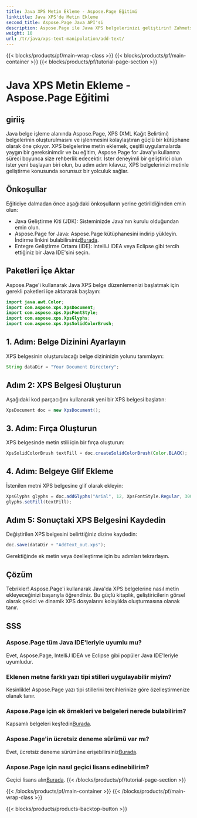 ```yaml
---
title: Java XPS Metin Ekleme - Aspose.Page Eğitimi
linktitle: Java XPS'de Metin Ekleme
second_title: Aspose.Page Java API'si
description: Aspose.Page ile Java XPS belgelerinizi geliştirin! Zahmetsizce metin eklemek için adım adım kılavuzumuzu izleyin. Bugün belge işleme becerilerinizi geliştirin.
weight: 10
url: /tr/java/xps-text-manipulation/add-text/
---
```


{{< blocks/products/pf/main-wrap-class >}}
{{< blocks/products/pf/main-container >}}
{{< blocks/products/pf/tutorial-page-section >}}

# Java XPS Metin Ekleme - Aspose.Page Eğitimi

## giriiş
Java belge işleme alanında Aspose.Page, XPS (XML Kağıt Belirtimi) belgelerinin oluşturulmasını ve işlenmesini kolaylaştıran güçlü bir kütüphane olarak öne çıkıyor. XPS belgelerine metin eklemek, çeşitli uygulamalarda yaygın bir gereksinimdir ve bu eğitim, Aspose.Page for Java'yı kullanma süreci boyunca size rehberlik edecektir. İster deneyimli bir geliştirici olun ister yeni başlayan biri olun, bu adım adım kılavuz, XPS belgelerinizi metinle geliştirme konusunda sorunsuz bir yolculuk sağlar.
## Önkoşullar
Eğiticiye dalmadan önce aşağıdaki önkoşulların yerine getirildiğinden emin olun:
- Java Geliştirme Kiti (JDK): Sisteminizde Java'nın kurulu olduğundan emin olun.
-  Aspose.Page for Java: Aspose.Page kütüphanesini indirip yükleyin. İndirme linkini bulabilirsiniz[Burada](https://releases.aspose.com/page/java/).
- Entegre Geliştirme Ortamı (IDE): IntelliJ IDEA veya Eclipse gibi tercih ettiğiniz bir Java IDE'sini seçin.
## Paketleri İçe Aktar
Aspose.Page'i kullanarak Java XPS belge düzenlemenizi başlatmak için gerekli paketleri içe aktararak başlayın:
```java
import java.awt.Color;
import com.aspose.xps.XpsDocument;
import com.aspose.xps.XpsFontStyle;
import com.aspose.xps.XpsGlyphs;
import com.aspose.xps.XpsSolidColorBrush;
```
## 1. Adım: Belge Dizinini Ayarlayın
XPS belgesinin oluşturulacağı belge dizininizin yolunu tanımlayın:
```java
String dataDir = "Your Document Directory";
```
## Adım 2: XPS Belgesi Oluşturun
Aşağıdaki kod parçacığını kullanarak yeni bir XPS belgesi başlatın:
```java
XpsDocument doc = new XpsDocument();
```
## 3. Adım: Fırça Oluşturun
XPS belgesinde metin stili için bir fırça oluşturun:
```java
XpsSolidColorBrush textFill = doc.createSolidColorBrush(Color.BLACK);
```
## 4. Adım: Belgeye Glif Ekleme
İstenilen metni XPS belgesine glif olarak ekleyin:
```java
XpsGlyphs glyphs = doc.addGlyphs("Arial", 12, XpsFontStyle.Regular, 300f, 450f, "Hello World!");
glyphs.setFill(textFill);
```
## Adım 5: Sonuçtaki XPS Belgesini Kaydedin
Değiştirilen XPS belgesini belirttiğiniz dizine kaydedin:
```java
doc.save(dataDir + "AddText_out.xps");
```
Gerektiğinde ek metin veya özelleştirme için bu adımları tekrarlayın.
## Çözüm
Tebrikler! Aspose.Page'i kullanarak Java'da XPS belgelerine nasıl metin ekleyeceğinizi başarıyla öğrendiniz. Bu güçlü kitaplık, geliştiricilerin görsel olarak çekici ve dinamik XPS dosyalarını kolaylıkla oluşturmasına olanak tanır.
## SSS
### Aspose.Page tüm Java IDE'leriyle uyumlu mu?
Evet, Aspose.Page, IntelliJ IDEA ve Eclipse gibi popüler Java IDE'leriyle uyumludur.
### Eklenen metne farklı yazı tipi stilleri uygulayabilir miyim?
Kesinlikle! Aspose.Page yazı tipi stillerini tercihlerinize göre özelleştirmenize olanak tanır.
### Aspose.Page için ek örnekleri ve belgeleri nerede bulabilirim?
 Kapsamlı belgeleri keşfedin[Burada](https://reference.aspose.com/page/java/).
### Aspose.Page'in ücretsiz deneme sürümü var mı?
 Evet, ücretsiz deneme sürümüne erişebilirsiniz[Burada](https://releases.aspose.com/).
### Aspose.Page için nasıl geçici lisans edinebilirim?
 Geçici lisans alın[Burada](https://purchase.aspose.com/temporary-license/).
{{< /blocks/products/pf/tutorial-page-section >}}

{{< /blocks/products/pf/main-container >}}
{{< /blocks/products/pf/main-wrap-class >}}

{{< blocks/products/products-backtop-button >}}
